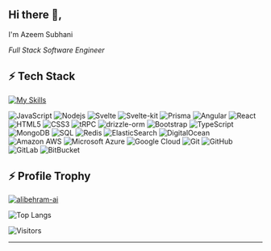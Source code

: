 ## Hi there 👋, 
   I'm Azeem Subhani
<p><em>Full Stack Software Engineer
</em></p>
 
 
## ⚡ Tech Stack
[![My Skills](https://skillicons.dev/icons?i=ts,html,css,tailwind,nest,svelte,astro,react,nextjs,vue,nuxtjs,angular,js,aws,azure,docker,kubernetes,bash,jenkins,prisma,mongodb,postgres,sql)](https://skillicons.dev)
 
![JavaScript](https://img.shields.io/badge/-JavaScript-black?style=flat-square&logo=javascript)
![Nodejs](https://img.shields.io/badge/-Nodejs-black?style=flat-square&logo=Node.js)
![Svelte](https://img.shields.io/badge/svelte-kit?style=flat&logo=svelte&color=orange&link=https://kit.svelte.dev/)
![Svelte-kit](https://img.shields.io/badge/svelte-kit?style=flat&logo=svelte&logoColor=white&label=svelte-kit&color=orange&link=https://kit.svelte.dev/)
![Prisma](https://img.shields.io/badge/prisma-orm?style=flat&logo=prisma&logoColor=white&color=purple&link=prisma.io)
![Angular](https://img.shields.io/badge/-Angular-red?style=flat-square&logo=angular)
![React](https://img.shields.io/badge/-React-black?style=flat-square&logo=react)
![HTML5](https://img.shields.io/badge/-HTML5-E34F26?style=flat-square&logo=html5&logoColor=white)
![CSS3](https://img.shields.io/badge/-CSS3-1572B6?style=flat-square&logo=css3)
![tRPC](https://img.shields.io/badge/tRPC-blue)
![drizzle-orm](https://img.shields.io/badge/drizzle-orm?style=flat&logo=drizzle&logoColor=white&labelColor=orange&color=orange&link=https%3A%2F%2Form.drizzle.team%2F)
![Bootstrap](https://img.shields.io/badge/-Bootstrap-563D7C?style=flat-square&logo=bootstrap)
![TypeScript](https://img.shields.io/badge/-TypeScript-007ACC?style=flat-square&logo=typescript)
![MongoDB](https://img.shields.io/badge/-MongoDB-black?style=flat-square&logo=mongodb)
![SQL](https://img.shields.io/badge/sql-blue)
![Redis](https://img.shields.io/badge/-Redis-black?style=flat-square&logo=Redis)
![ElasticSearch](https://img.shields.io/badge/-ElasticSearch-005571?style=flat-square&logo=elasticsearch)
![DigitalOcean](https://img.shields.io/badge/-Digital%20Ocean-darkblue?style=flat-square&logo=digitalocean)
![Amazon AWS](https://img.shields.io/badge/Amazon%20AWS-232F3E?style=flat-square&logo=amazon-aws)
![Microsoft Azure](https://img.shields.io/badge/Microsoft%20Azure-232F7E?style=flat-square&logo=microsoft-azure)
![Google Cloud](https://img.shields.io/badge/Google%20Cloud-black?style=flat-square&logo=google-cloud)
![Git](https://img.shields.io/badge/-Git-black?style=flat-square&logo=git)
![GitHub](https://img.shields.io/badge/-GitHub-181717?style=flat-square&logo=github)
![GitLab](https://img.shields.io/badge/-GitLab-FCA121?style=flat-square&logo=gitlab)
![BitBucket](https://img.shields.io/badge/-BitBucket-darkblue?style=flat-square&logo=bitbucket)

 
## ⚡ Profile Trophy
<p align="left"> <a href="https://github.com/ryo-ma/github-profile-trophy"><img src="https://github-profile-trophy.vercel.app/?username=alibehram-ai" alt="alibehram-ai" /></a> </p>
 
![Top Langs](https://github-readme-stats.vercel.app/api/top-langs/?username=Azeem-Subhani&hide=TeX&layout=compact)
 
![Visitors](https://api.visitorbadge.io/api/visitors?path=https%3A%2F%2Fgithub.com%2Fakashakki%2Fakashakki&label=Visitors%20Today&countColor=%23f0b354)
 
 

---

